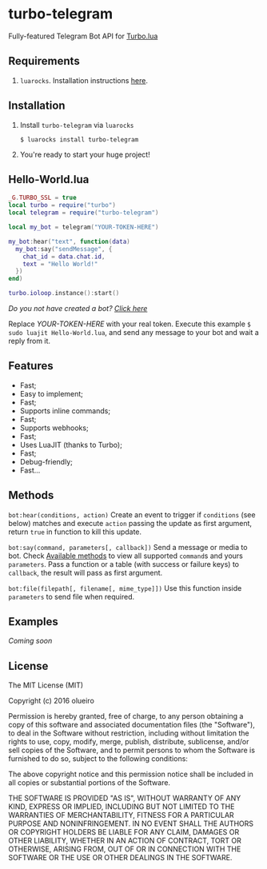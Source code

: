 turbo-telegram
==============
Fully-featured Telegram Bot API for [Turbo.lua](http://turbo.readthedocs.io)

Requirements
------------

1. `luarocks`. Installation instructions [here](https://luarocks.org/#quick-start).

Installation
------------

1. Install `turbo-telegram` via `luarocks`

   ```$ luarocks install turbo-telegram```

2. You're ready to start your huge project!

Hello-World.lua
-----------

```lua
_G.TURBO_SSL = true
local turbo = require("turbo")
local telegram = require("turbo-telegram")

local my_bot = telegram("YOUR-TOKEN-HERE")

my_bot:hear("text", function(data)
  my_bot:say("sendMessage", {
    chat_id = data.chat.id,
    text = "Hello World!"
  })
end)

turbo.ioloop.instance():start()
```

_Do you not have created a bot? [Click here](http://telegram.me/botfather?start=/newbot)_

Replace *YOUR-TOKEN-HERE* with your real token. Execute this example `$ sudo luajit Hello-World.lua`, and send any message to your bot and wait a reply from it.

Features
--------

* Fast;
* Easy to implement;
* Fast;
* Supports inline commands;
* Fast;
* Supports webhooks;
* Fast;
* Uses LuaJIT (thanks to Turbo);
* Fast;
* Debug-friendly;
* Fast...

Methods
-------

`bot:hear(conditions, action)` Create an event to trigger if `conditions` (see below) matches and execute `action` passing the update as first argument, return `true` in function to kill this update.

`bot:say(command, parameters[, callback])` Send a message or media to bot. Check [Available methods](https://core.telegram.org/bots/api#available-methods) to view all supported `command`s and yours `parameters`. Pass a function or a table (with success or failure keys) to `callback`, the result will pass as first argument.

`bot:file(filepath[, filename[, mime_type]])` Use this function inside `parameters` to send file when required.

Examples
--------

_Coming soon_

License
-------

The MIT License (MIT)

Copyright (c) 2016 olueiro

Permission is hereby granted, free of charge, to any person obtaining a copy
of this software and associated documentation files (the "Software"), to deal
in the Software without restriction, including without limitation the rights
to use, copy, modify, merge, publish, distribute, sublicense, and/or sell
copies of the Software, and to permit persons to whom the Software is
furnished to do so, subject to the following conditions:

The above copyright notice and this permission notice shall be included in all
copies or substantial portions of the Software.

THE SOFTWARE IS PROVIDED "AS IS", WITHOUT WARRANTY OF ANY KIND, EXPRESS OR
IMPLIED, INCLUDING BUT NOT LIMITED TO THE WARRANTIES OF MERCHANTABILITY,
FITNESS FOR A PARTICULAR PURPOSE AND NONINFRINGEMENT. IN NO EVENT SHALL THE
AUTHORS OR COPYRIGHT HOLDERS BE LIABLE FOR ANY CLAIM, DAMAGES OR OTHER
LIABILITY, WHETHER IN AN ACTION OF CONTRACT, TORT OR OTHERWISE, ARISING FROM,
OUT OF OR IN CONNECTION WITH THE SOFTWARE OR THE USE OR OTHER DEALINGS IN THE
SOFTWARE.
